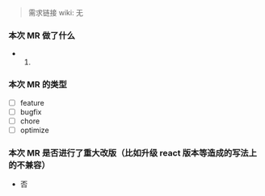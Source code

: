 > 需求链接 wiki: 无

### 本次 MR 做了什么

-   1.

### 本次 MR 的类型

-   [ ] feature
-   [ ] bugfix
-   [ ] chore
-   [ ] optimize

### 本次 MR 是否进行了重大改版（比如升级 react 版本等造成的写法上的不兼容）

-   否
